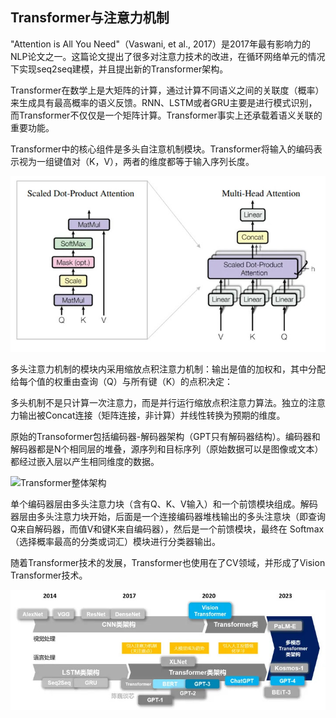 ## Transformer与注意力机制

"Attention is All You Need"（Vaswani, et al., 2017）是2017年最有影响力的NLP论文之一。这篇论文提出了很多对注意力技术的改进，在循环网络单元的情况下实现seq2seq建模，并且提出新的Transformer架构。

Transformer在数学上是大矩阵的计算，通过计算不同语义之间的关联度（概率）来生成具有最高概率的语义反馈。RNN、LSTM或者GRU主要是进行模式识别，而Transformer不仅仅是一个矩阵计算。Transformer事实上还承载着语义关联的重要功能。

Transformer中的核心组件是多头自注意机制模块。Transformer将输入的编码表示视为一组键值对（K，V），两者的维度都等于输入序列长度。

![多头自注意机制模块](/pics/attention.jpg)

多头注意力机制的模块内采用缩放点积注意力机制：输出是值的加权和，其中分配给每个值的权重由查询（Q）与所有键（K）的点积决定：



多头机制不是只计算一次注意力，而是并行运行缩放点积注意力算法。独立的注意力输出被Concat连接（矩阵连接，非计算）并线性转换为预期的维度。



原始的Transoformer包括编码器-解码器架构（GPT只有解码器结构）。编码器和解码器都是N个相同层的堆叠，源序列和目标序列（原始数据可以是图像或文本）都经过嵌入层以产生相同维度的数据。





![Transformer整体架构](/pics/transformer.jpg)

单个编码器层由多头注意力块（含有Q、K、V输入）和一个前馈模块组成。解码器层由多头注意力块开始，后面是一个连接编码器堆栈输出的多头注意块（即查询Q来自解码器，而值V和键K来自编码器），然后是一个前馈模块，最终在 Softmax（选择概率最高的分类或词汇）模块进行分类器输出。

随着Transformer技术的发展，Transformer也使用在了CV领域，并形成了Vision Transformer技术。

![transformer_v_l](/pics/transformer_v_l.jpg)

